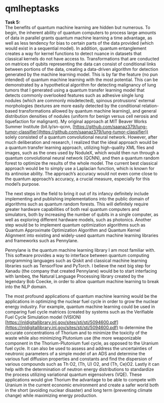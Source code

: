 # qmlheptasks
<b> Task 5: </b> <br>
The benefits of quantum machine learning are hidden but numerous. To begin, the inherent ability of quantum computers to process large amounts of data in parallel grants quantum machine learning a time advantage, as well as less tendency for bias to certain parts of the data provided (which would exist in a sequential model). In addition, quantum entanglement creates a way for kernel functions to detect nuance in datasets that classical kernels do not have access to. Transformations that are conducted on matrices of qubits representing the data can consist of conditional links between portions of the data, creating a data-driven algorithm for detection generated by the machine learning model. This is by far the feature (no pun intended) of quantum machine learning with the most potential. This can be demonstrated by a hypothetical algorithm for detecting malignancy of lung tumors that I generated using a quantum transfer learning model that detects commonly overlooked features such as adhesive single lung nodules (which are commonly misdetected), spinous protrusions’ external morphologies (textures are more easily detected by the conditional relation-based transformations allowed by quantum machine learning), and general distribution densities of nodules (uniform for benign versus cell nerosis and liquefaction for malignant). My original approach at MIT Beaver Works Summer Institute (bit.ly/sn-qcnn, [https://github.com/saanaz379/lung-tumor-classifier](https://github.com/saanaz379/lung-tumor-classifier)) solely consisted of a quantum convolutional neural network. However, after much deliberation and research, I realized that the ideal approach would be a quantum transfer learning approach, utilizing high-quality XML files and images, such as the ones used by NoduleX, which would then run through a quantum convolutional neural network (QCNN), and then a quantum random forest to optimize the results of the whole model. The current best classical approach would be to simply use a Laplacian function, which is known for its antinoise ability. The approach’s accuracy would not even come close to the quantum approach’s accuracy, a crucial measure, especially for this model’s purpose.

The next steps in the field to bring it out of its infancy definitely include implementing and publishing implementations into the public domain of algorithms such as quantum random forests. This will definitely require greater hardware capabilities of both real quantum computers and simulators, both by increasing the number of qubits in a single computer, as well as exploring different hardware models, such as photonics. Another step would be to implement quantum optimization algorithms such as Quantum Approximate Optimization Algorithm and Quantum Kernel Alignment into existing and widely-used quantum machine learning libraries and frameworks such as Pennylane.

Pennylane is the quantum machine learning library I am most familiar with. This software provides a way to interface between quantum computing programming languages such as Qiskit and classical machine learning libraries such as TensorFlow and PyTorch. I believe the next big step for Xanadu (the company that created Pennylane) would be to start interfacing with lambeq, the Natural Language Processing library created by the legendary Bob Coecke, in order to allow quantum machine learning to break into the NLP domain.

The most profound applications of quantum machine learning would be the applications in optimizing the nuclear fuel cycle in order to grow the nuclear energy industry. For example, quantum machine learning could be used in comparing fuel cycle matrices (created by systems such as the Verifiable Fuel Cycle Simulation model (VISION) [https://inldigitallibrary.inl.gov/sites/sti/sti/5094600.pdf](https://inldigitallibrary.inl.gov/sites/sti/sti/5094600.pdf) to determine the accurate concentrations of Thorium and to minimize the toxicity of the waste while also minimizing Plutonium use (the more weaponizable component in the Thorium-Plutonium fuel cycle, as opposed to the Uranium fuel cycle. It can also be used to assess and address the uncertainties of neutronic parameters of a simple model of an ADS and determine the various fuel diffusion properties and constants  and find the dispersion of various compounds such as Th O2, (Th, U) O2, and (Th, Ce)O2. Lastly it can help with the determination of neutron energy distributions to standardize the process utilizing variational quantum eigensolvers (VQE). These applications would give Thorium the advantage to be able to compete with Uranium in the current economic environment and create a safer world both in the short (avoiding nuclear disaster) and long term (preventing climate change) while maximizing energy production.

